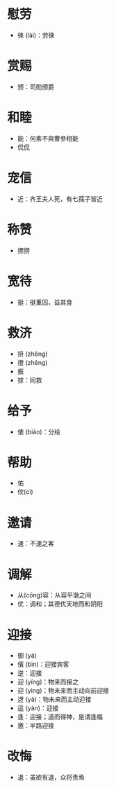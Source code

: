 # 慰劳
* 徠 (lài)：劳徠
# 赏赐
* 颁：司勋颁爵
# 和睦
* 能：何素不與曹參相能
* 侃侃
# 宠信
* 近：齐王夫人死，有七孺子皆近
# 称赞
* 摽搒
# 宽待
* 挺：挺重囚，益其食
# 救济
* 抍 (zhěng)
* 撜 (zhěng)
* 振
* 捄：同救
# 给予
* 俵 (biào)：分给
# 帮助
* 佑
* 佽(cì)
# 邀请
* 速：不速之客
# 调解
* 从(cōng)容：从容平渤之间
* 优：调和；其德优天地而和阴阳
# 迎接
* 御 (yà)
* 儐 (bìn)：迎接宾客
* 逆：迎接
* 迎 (yíng)：物来而接之
* 迎 (yìng)：物未来而主动向前迎接
* 迓 (yà)：物未来而主动迎接
* 這 (yàn)：迎接
* 逢：迎接；道而得神，是谓逢福
* 邀：半路迎接
# 改悔
* 退：虽欲有退，众将责焉
